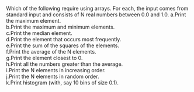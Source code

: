 Which of the following require using arrays. For each, the input comes from standard input and consists of N real numbers between 0.0 and 1.0.
a.Print the maximum element.<br/>
b.Print the maximum and minimum elements.<br/>
c.Print the median element.<br/>
d.Print the element that occurs most frequently.<br/>
e.Print the sum of the squares of the elements.<br/>
f.Print the average of the N elements.<br/>
g.Print the element closest to 0.<br/>
h.Print all the numbers greater than the average.<br/>
i.Print the N elements in increasing order.<br/>
j.Print the N elements in random order.<br/>
k.Print histogram (with, say 10 bins of size 0.1).
